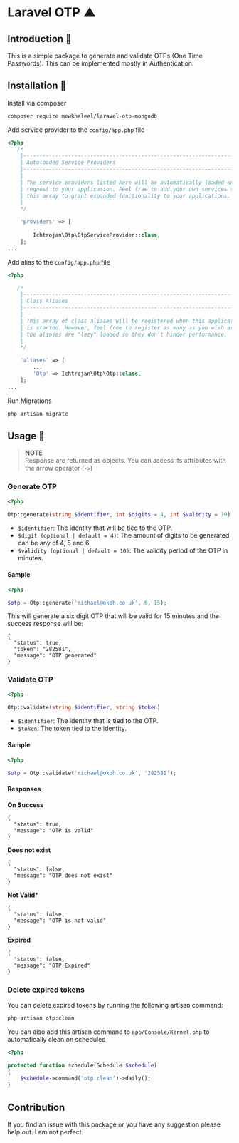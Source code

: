 # Laravel OTP ▲

## Introduction 🖖

This is a simple package to generate and validate OTPs (One Time Passwords). This can be implemented mostly in Authentication.

## Installation 💽

Install via composer

```bash
composer require mewkhaleel/laravel-otp-mongodb
```

Add service provider to the `config/app.php` file

```php
<?php
   /*
    |--------------------------------------------------------------------------
    | Autoloaded Service Providers
    |--------------------------------------------------------------------------
    |
    | The service providers listed here will be automatically loaded on the
    | request to your application. Feel free to add your own services to
    | this array to grant expanded functionality to your applications.
    |
    */

    'providers' => [
        ...
        Ichtrojan\Otp\OtpServiceProvider::class,
    ];
...
```

Add alias to the `config/app.php` file

```php
<?php

   /*
    |--------------------------------------------------------------------------
    | Class Aliases
    |--------------------------------------------------------------------------
    |
    | This array of class aliases will be registered when this application
    | is started. However, feel free to register as many as you wish as
    | the aliases are "lazy" loaded so they don't hinder performance.
    |
    */

    'aliases' => [
        ...
        'Otp' => Ichtrojan\Otp\Otp::class,
    ];
...
```

Run Migrations

```bash
php artisan migrate
```

## Usage 🧨

>**NOTE**</br>
>Response are returned as objects. You can access its attributes with the arrow operator (`->`)

### Generate OTP

```php
<?php

Otp::generate(string $identifier, int $digits = 4, int $validity = 10)
```

* `$identifier`: The identity that will be tied to the OTP.
* `$digit (optional | default = 4)`: The amount of digits to be generated, can be any of 4, 5 and 6.
* `$validity (optional | default = 10)`: The validity period of the OTP in minutes.

#### Sample

```php
<?php

$otp = Otp::generate('michael@okoh.co.uk', 6, 15);
```

This will generate a six digit OTP that will be valid for 15 minutes and the success response will be:

```object
{
  "status": true,
  "token": "282581",
  "message": "OTP generated"
}
```

### Validate OTP

```php
<?php

Otp::validate(string $identifier, string $token)
```

* `$identifier`: The identity that is tied to the OTP.
* `$token`: The token tied to the identity.

#### Sample

```php
<?php

$otp = Otp::validate('michael@okoh.co.uk', '282581');
```

#### Responses

**On Success**

```object
{
  "status": true,
  "message": "OTP is valid"
}
```

**Does not exist**

```object
{
  "status": false,
  "message": "OTP does not exist"
}
```

**Not Valid***

```object
{
  "status": false,
  "message": "OTP is not valid"
}
```

**Expired**

```object
{
  "status": false,
  "message": "OTP Expired"
}
```

### Delete expired tokens
You can delete expired tokens by running the following artisan command:
```bash
php artisan otp:clean
```
You can also add this artisan command to `app/Console/Kernel.php` to automatically clean on scheduled 
```php
<?php

protected function schedule(Schedule $schedule)
{
    $schedule->command('otp:clean')->daily();
}
```

## Contribution

If you find an issue with this package or you have any suggestion please help out. I am not perfect.
